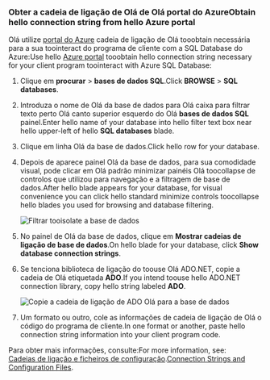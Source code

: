 
<!--
includes/sql-database-include-connection-string-20-portalshots.md

Latest Freshness check:  2015-09-02 , GeneMi.

## Connection string
-->


### <a name="obtain-hello-connection-string-from-hello-azure-portal"></a><span data-ttu-id="d6c67-101">Obter a cadeia de ligação de Olá de Olá portal do Azure</span><span class="sxs-lookup"><span data-stu-id="d6c67-101">Obtain hello connection string from hello Azure portal</span></span>
<span data-ttu-id="d6c67-102">Olá utilize [portal do Azure](https://portal.azure.com/) cadeia de ligação de Olá tooobtain necessária para a sua toointeract do programa de cliente com a SQL Database do Azure:</span><span class="sxs-lookup"><span data-stu-id="d6c67-102">Use hello [Azure portal](https://portal.azure.com/) tooobtain hello connection string necessary for your client program toointeract with Azure SQL Database:</span></span> 

1. <span data-ttu-id="d6c67-103">Clique em **procurar** > **bases de dados SQL**.</span><span class="sxs-lookup"><span data-stu-id="d6c67-103">Click **BROWSE** > **SQL databases**.</span></span>
2. <span data-ttu-id="d6c67-104">Introduza o nome de Olá da base de dados para Olá caixa para filtrar texto perto Olá canto superior esquerdo do Olá **bases de dados SQL** painel.</span><span class="sxs-lookup"><span data-stu-id="d6c67-104">Enter hello name of your database into hello filter text box near hello upper-left of hello **SQL databases** blade.</span></span>
3. <span data-ttu-id="d6c67-105">Clique em linha Olá da base de dados.</span><span class="sxs-lookup"><span data-stu-id="d6c67-105">Click hello row for your database.</span></span>
4. <span data-ttu-id="d6c67-106">Depois de aparece painel Olá da base de dados, para sua comodidade visual, pode clicar em Olá padrão minimizar painéis Olá toocollapse de controlos que utilizou para navegação e a filtragem de base de dados.</span><span class="sxs-lookup"><span data-stu-id="d6c67-106">After hello blade appears for your database, for visual convenience you can click hello standard minimize controls toocollapse hello blades  you used for browsing and database filtering.</span></span> 
   
    ![Filtrar tooisolate a base de dados][10-FilterDatabase]
5. <span data-ttu-id="d6c67-108">No painel de Olá da base de dados, clique em **Mostrar cadeias de ligação de base de dados**.</span><span class="sxs-lookup"><span data-stu-id="d6c67-108">On hello blade for your database, click **Show database connection strings**.</span></span>
6. <span data-ttu-id="d6c67-109">Se tenciona biblioteca de ligação do toouse Olá ADO.NET, copie a cadeia de Olá etiquetada **ADO**.</span><span class="sxs-lookup"><span data-stu-id="d6c67-109">If you intend toouse hello ADO.NET connection library, copy hello string labeled **ADO**.</span></span> 
   
    ![Copie a cadeia de ligação de ADO Olá para a base de dados][20-CopyAdoConnectionString]
7. <span data-ttu-id="d6c67-111">Um formato ou outro, cole as informações de cadeia de ligação de Olá o código do programa de cliente.</span><span class="sxs-lookup"><span data-stu-id="d6c67-111">In one format or another, paste hello connection string information into your client program code.</span></span>

<span data-ttu-id="d6c67-112">Para obter mais informações, consulte:</span><span class="sxs-lookup"><span data-stu-id="d6c67-112">For more information, see:</span></span><br/><span data-ttu-id="d6c67-113">[Cadeias de ligação e ficheiros de configuração](http://msdn.microsoft.com/library/ms254494.aspx).</span><span class="sxs-lookup"><span data-stu-id="d6c67-113">[Connection Strings and Configuration Files](http://msdn.microsoft.com/library/ms254494.aspx).</span></span>

<!-- Image references. -->

[10-FilterDatabase]: ./media/sql-database-include-connection-string-20-portalshots/connqry-connstr-a.png

[20-CopyAdoConnectionString]: ./media/sql-database-include-connection-string-20-portalshots/connqry-connstr-b.png


<!--
These three includes/ files are a sequenced set, but you can pick and choose:

includes/sql-database-include-connection-string-20-portalshots.md
includes/sql-database-include-connection-string-30-compare.md
includes/sql-database-include-connection-string-40-config.md
-->
